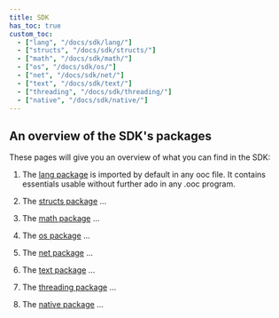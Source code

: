 ```yaml
---
title: SDK
has_toc: true
custom_toc:
  - ["lang", "/docs/sdk/lang/"]
  - ["structs", "/docs/sdk/structs/"]
  - ["math", "/docs/sdk/math/"]
  - ["os", "/docs/sdk/os/"]
  - ["net", "/docs/sdk/net/"]
  - ["text", "/docs/sdk/text/"]
  - ["threading", "/docs/sdk/threading/"]
  - ["native", "/docs/sdk/native/"]
---
```


## An overview of the SDK's packages

These pages will give you an overview of what you can find in the SDK:

 1. The [lang package](/docs/sdk/lang/) is imported by default in any ooc file. It
 contains essentials usable without further ado in any .ooc program.

 2. The [structs package](/docs/sdk/struct/) ...

 3. The [math package](/docs/sdk/math/) ...

 4. The [os package](/docs/sdk/os/) ...

 5. The [net package](/docs/sdk/net/) ...

 6. The [text package](/docs/sdk/text/) ...

 7. The [threading package](/docs/sdk/threading/) ...

 8. The [native package](/docs/sdk/native/) ...

